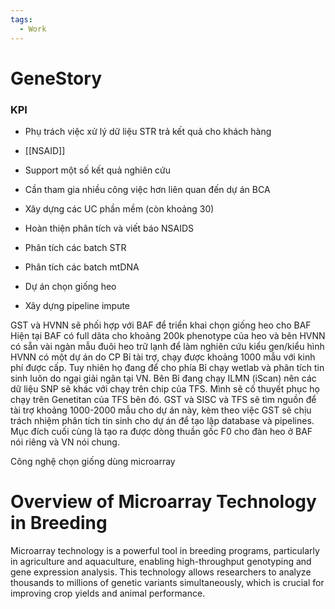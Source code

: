 ```yaml
---
tags:
  - Work
---
```

# GeneStory

### KPI

- Phụ trách việc xử lý dữ liệu STR trả kết quả cho khách hàng
- [[NSAID]]
- Support một số kết quả nghiên cứu
- Cần tham gia nhiều công việc hơn liên quan đến dự án BCA


- Xây dựng các UC phần mềm (còn khoảng 30)
- Hoàn thiện phân tích và viết báo NSAIDS
- Phân tích các batch STR
- Phân tích các batch mtDNA
- Dự án chọn giống heo

- Xây dựng pipeline impute

GST và HVNN sẽ phối hợp với BAF để triển khai chọn giống heo cho BAF 
Hiện tại BAF có full dâta cho khoảng 200k phenotype của heo và bên HVNN có sẵn vài ngàn mẫu đuôi heo trữ lạnh để làm nghiên cứu kiểu gen/kiểu hình 
HVNN có một dự án do CP Bỉ tài trợ, chạy được khoảng 1000 mẫu với kinh phí được cấp. Tuy nhiên họ đang để cho phía Bỉ chạy wetlab và phân tích tin sinh luôn do ngại giải ngân tại VN. 
Bên Bỉ đang chạy ILMN (iScan) nên các dữ liệu SNP sẽ khác với chạy trên chip của TFS. Mình sẽ cố thuyết phục họ chạy trên Genetitan của TFS bên đó. 
GST và SISC và TFS sẽ tìm nguồn để tài trợ khoảng 1000-2000 mẫu cho dự án này, kèm theo việc GST sẽ chịu trách nhiệm phân tích tin sinh cho dự án để tạo lập database và pipelines. 
Mục đích cuối cùng là tạo ra được dòng thuần gốc F0 cho đàn heo ở BAF nói riêng và VN nói chung. 

Công nghệ chọn giống dùng microarray

# Overview of Microarray Technology in Breeding

Microarray technology is a powerful tool in breeding programs, particularly in agriculture and aquaculture, enabling high-throughput genotyping and gene expression analysis. This technology allows researchers to analyze thousands to millions of genetic variants simultaneously, which is crucial for improving crop yields and animal performance.

